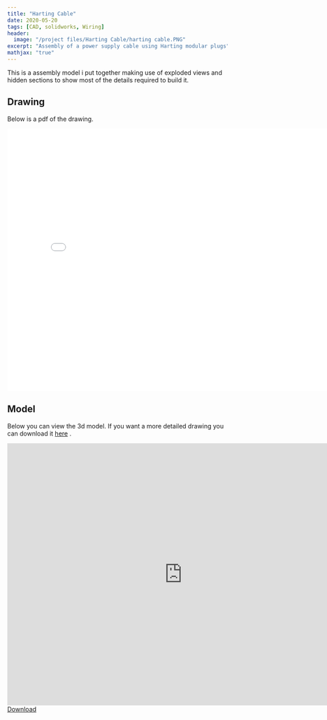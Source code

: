 ```yaml
---
title: "Harting Cable"
date: 2020-05-20
tags: [CAD, solidworks, Wiring]
header:
  image: "/project files/Harting Cable/harting cable.PNG"
excerpt: "Assembly of a power supply cable using Harting modular plugs"
mathjax: "true"
---
```


This is a assembly model i put together making use of exploded views and hidden sections to show most of the details required to build it. 


## Drawing

Below is a pdf of the drawing. 

<embed src="{{ site.url }}{{ site.baseurl }}/project files/Harting Cable/Harting cable Drawing.PDF" type="application/pdf" width='800' height='600'>



## Model

Below you can view the 3d model. If you want a more detailed drawing you can download it [here](https://drive.google.com/drive/folders/1QIrJfn_UEy3Efqp6MOGzZrpgWH8fngoX?usp=sharing) .

<html>
<iframe scrolling='no' frameborder='0' allowfullscreen='true' src='https://www.3dcontentcentral.com/external-site-embed.aspx?format=3D&catalogid=171&modelid=1352830&width=250&height=250&edraw=true' name='PreviewFrame3D' id='PreviewFrame3D' width='800' height='600'></iframe><br/><a href='https://www.3dcontentcentral.com/download-model.aspx?catalogid=171&id=1352830'>Download</a>
  </html>

